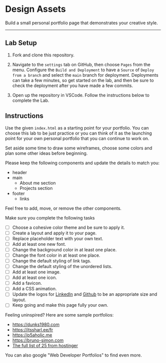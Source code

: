 # Design Assets

Build a small personal portfolio page that demonstrates your creative style.

---

## Lab Setup

1. Fork and clone this repository.

1. Navigate to the `settings` tab on GitHub, then choose `Pages` from the menu. Configure the `Build and Deployment` to have a `Source` of `Deploy from a branch` and select the `main` branch for deployment. Deployments can take a few minutes, so get started on the lab, and then be sure to check the deployment after you have made a few commits.

1. Open up the repository in VSCode. Follow the instructions below to complete the Lab.

## Instructions

Use the given `index.html` as a starting point for your portfolio. You can choose this lab to be just practice or you can think of it as the launching point for your own personal portfolio that you can continue to work on.

Set aside some time to draw some wireframes, choose some colors and plan some other ideas before beginning.

Please keep the following components and update the details to match you:

- header
- main
  - About me section
  - Projects section
- footer
  - links

Feel free to add, move, or remove the other components.

Make sure you complete the following tasks

- [ ] Choose a cohesive color theme and be sure to apply it.
- [ ] Create a layout and apply it to your page.
- [ ] Replace placeholder text with your own text.
- [ ] Add at least one new font.
- [ ] Change the background color in at least one place.
- [ ] Change the font color in at least one place.
- [ ] Change the default styling of link tags.
- [ ] Change the default styling of the unordered lists.
- [ ] Add at least one image.
- [ ] Add at least one icon.
- [ ] Add a favicon.
- [ ] Add a CSS animation.
- [ ] Update the logos for [LinkedIn](https://github.com/logos) and [Github](https://brand.linkedin.com/downloads) to be an appropriate size and layout.
- [ ] Keep going and make this page fully your own.

Feeling uninspired? Here are some sample portfolios:

- https://dunks1980.com
- https://itssharl.ee/fr
- https://p5aholic.me
- https://bruno-simon.com
- [The full list of 25 from hostinger](https://www.hostinger.com/tutorials/web-developer-portfolio#1_Charles_Bruyerre)

You can also google "Web Developer Portfolios" to find even more.